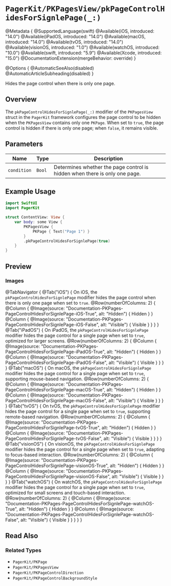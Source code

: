 # ``PagerKit/PKPagesView/pkPageControlHidesForSignlePage(_:)``

@Metadata {
    @SupportedLanguage(swift)
    @Available(iOS, introduced: "14.0")
    @Available(iPadOS, introduced: "14.0")
    @Available(macOS, introduced: "14.0")
    @Available(tvOS, introduced: "14.0")
    @Available(visionOS, introduced: "1.0")
    @Available(watchOS, introduced: "10.0")
    @Available(swift, introduced: "5.9")
    @Available(Xcode, introduced: "15.0")
    @DocumentationExtension(mergeBehavior: override)
}

@Options {
    @AutomaticSeeAlso(disabled)
    @AutomaticArticleSubheading(disabled)
}

Hides the page control when there is only one page.

## Overview

The `pkPageControlHidesForSignlePage(_:)` modifier of the `PKPagesView` struct in the `PagerKit` framework configures the page control to be hidden when the `PKPagesView` contains only one `PKPage`. When set to `true`, the page control is hidden if there is only one page; when `false`, it remains visible.

## Parameters

| Name | Type | Description |
|------|------|-------------|
| `condition` | `Bool` | Determines whether the page control is hidden when there is only one page. |

## Example Usage

```swift
import SwiftUI
import PagerKit

struct ContentView: View {
    var body: some View {
        PKPagesView {
            PKPage { Text("Page 1") }
        }
        .pkPageControlHidesForSignlePage(true)
    }
}
```

## Preview

### Images

@TabNavigator {
    @Tab("iOS") {
        On iOS, the `pkPageControlHidesForSignlePage` modifier hides the page control when there is only one page when set to `true`.
        @Row(numberOfColumns: 2) {
            @Column {
                @Image(source: "Documentation-PKPages-PageControlHidesForSignlePage-iOS-True", alt: "Hidden") {
                    Hidden
                }
            }
            @Column {
                @Image(source: "Documentation-PKPages-PageControlHidesForSignlePage-iOS-False", alt: "Visible") {
                    Visible
                }
            }
        }
    }
    @Tab("iPadOS") {
        On iPadOS, the `pkPageControlHidesForSignlePage` modifier hides the page control for a single page when set to `true`, optimized for larger screens.
        @Row(numberOfColumns: 2) {
            @Column {
                @Image(source: "Documentation-PKPages-PageControlHidesForSignlePage-iPadOS-True", alt: "Hidden") {
                    Hidden
                }
            }
            @Column {
                @Image(source: "Documentation-PKPages-PageControlHidesForSignlePage-iPadOS-False", alt: "Visible") {
                    Visible
                }
            }
        }
    }
    @Tab("macOS") {
        On macOS, the `pkPageControlHidesForSignlePage` modifier hides the page control for a single page when set to `true`, supporting mouse-based navigation.
        @Row(numberOfColumns: 2) {
            @Column {
                @Image(source: "Documentation-PKPages-PageControlHidesForSignlePage-macOS-True", alt: "Hidden") {
                    Hidden
                }
            }
            @Column {
                @Image(source: "Documentation-PKPages-PageControlHidesForSignlePage-macOS-False", alt: "Visible") {
                    Visible
                }
            }
        }
    }
    @Tab("tvOS") {
        On tvOS, the `pkPageControlHidesForSignlePage` modifier hides the page control for a single page when set to `true`, supporting remote-based navigation.
        @Row(numberOfColumns: 2) {
            @Column {
                @Image(source: "Documentation-PKPages-PageControlHidesForSignlePage-tvOS-True", alt: "Hidden") {
                    Hidden
                }
            }
            @Column {
                @Image(source: "Documentation-PKPages-PageControlHidesForSignlePage-tvOS-False", alt: "Visible") {
                    Visible
                }
            }
        }
    }
    @Tab("visionOS") {
        On visionOS, the `pkPageControlHidesForSignlePage` modifier hides the page control for a single page when set to `true`, adapting to focus-based interaction.
        @Row(numberOfColumns: 2) {
            @Column {
                @Image(source: "Documentation-PKPages-PageControlHidesForSignlePage-visionOS-True", alt: "Hidden") {
                    Hidden
                }
            }
            @Column {
                @Image(source: "Documentation-PKPages-PageControlHidesForSignlePage-visionOS-False", alt: "Visible") {
                    Visible
                }
            }
        }
    }
    @Tab("watchOS") {
        On watchOS, the `pkPageControlHidesForSignlePage` modifier hides the page control for a single page when set to `true`, optimized for small screens and touch-based interaction.
        @Row(numberOfColumns: 2) {
            @Column {
                @Image(source: "Documentation-PKPages-PageControlHidesForSignlePage-watchOS-True", alt: "Hidden") {
                    Hidden
                }
            }
            @Column {
                @Image(source: "Documentation-PKPages-PageControlHidesForSignlePage-watchOS-False", alt: "Visible") {
                    Visible
                }
            }
        }
    }
}

## Read Also

### Related Types
- ``PagerKit/PKPage``
- ``PagerKit/PKPagesView``
- ``PagerKit/PKPageControlDirection``
- ``PagerKit/PKPageControlBackgroundStyle``
